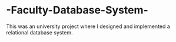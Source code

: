 # -Faculty-Database-System-
This was an university project where I designed and implemented a relational database system.  

